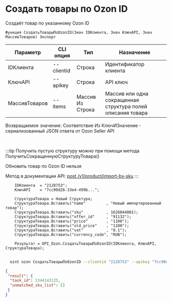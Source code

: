 ﻿---
sidebar_position: 7
---

# Создать товары по Ozon ID
 Создаёт товар по указанному Ozon ID



`Функция СоздатьТоварыПоOzonID(Знач IDКлиента, Знач КлючAPI, Знач МассивТоваров) Экспорт`

  | Параметр | CLI опция | Тип | Назначение |
  |-|-|-|-|
  | IDКлиента | --clientid | Строка | Идентификатор клиента |
  | КлючAPI | --apikey | Строка | API ключ |
  | МассивТоваров | --items | Массив Из Строка | Массив или одна сокращенная структура полей описания товара |

  
  Возвращаемое значение:   Соответствие Из КлючИЗначение - сериализованный JSON ответа от Ozon Seller API

<br/>

:::tip
Получить пустую структуру можно при помощи метода ПолучитьСокращеннуюСтруктуруТовара()

 Обновить товар по Ozon ID нельзя

 Метод в документации API: [post /v1/product/import-by-sku](https://docs.ozon.ru/api/seller/#operation/ProductAPI_ImportProductsBySKU)
:::
<br/>


```bsl title="Пример кода"
    IDКлиента  = "2128753";
    КлючAPI    = "7cc90d26-33e4-499b...";

    СтруктураТовара = Новый Структура;
    СтруктураТовара.Вставить("name"         , "Новый импортированный товар");
    СтруктураТовара.Вставить("sku"          , 1626044001);
    СтруктураТовара.Вставить("offer_id"     , "91132");
    СтруктураТовара.Вставить("price"        , "1100");
    СтруктураТовара.Вставить("old_price"    , "1100");
    СтруктураТовара.Вставить("vat"          , "0.1");
    СтруктураТовара.Вставить("currency_code", "RUB");

    Результат = OPI_Ozon.СоздатьТоварыПоOzonID(IDКлиента, КлючAPI, СтруктураТовара);
```



```sh title="Пример команды CLI"
    
  oint ozon СоздатьТоварыПоOzonID --clientid "2128753" --apikey "7cc90d26-33e4-499b..." --items %items%

```

```json title="Результат"
{
 "result": {
  "task_id": 1344143125,
  "unmatched_sku_list": []
 }
}
```
